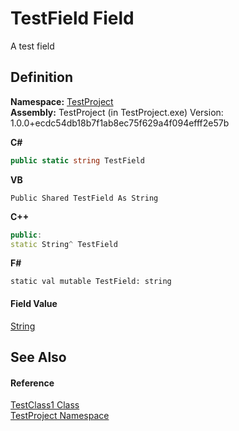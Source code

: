 # TestField Field


A test field



## Definition
**Namespace:** <a href="N_TestProject">TestProject</a>  
**Assembly:** TestProject (in TestProject.exe) Version: 1.0.0+ecdc54db18b7f1ab8ec75f629a4f094efff2e57b

**C#**
``` C#
public static string TestField
```
**VB**
``` VB
Public Shared TestField As String
```
**C++**
``` C++
public:
static String^ TestField
```
**F#**
``` F#
static val mutable TestField: string
```



#### Field Value
<a href="https://learn.microsoft.com/dotnet/api/system.string" target="_blank" rel="noopener noreferrer">String</a>

## See Also


#### Reference
<a href="T_TestProject_TestClass1">TestClass1 Class</a>  
<a href="N_TestProject">TestProject Namespace</a>  
